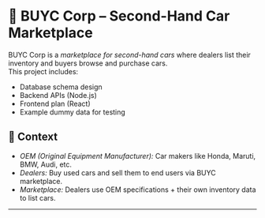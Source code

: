# 🚗 BUYC Corp – Second-Hand Car Marketplace

BUYC Corp is a *marketplace for second-hand cars* where dealers list their inventory and buyers browse and purchase cars.  
This project includes:

- Database schema design
- Backend APIs (Node.js)
- Frontend plan (React)
- Example dummy data for testing



## 📌 Context
- *OEM (Original Equipment Manufacturer):* Car makers like Honda, Maruti, BMW, Audi, etc.
- *Dealers:* Buy used cars and sell them to end users via BUYC marketplace.
- *Marketplace:* Dealers use OEM specifications + their own inventory data to list cars.

---

